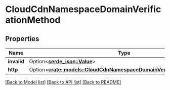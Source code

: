# CloudCdnNamespaceDomainVerificationMethod

## Properties

Name | Type | Description | Notes
------------ | ------------- | ------------- | -------------
**invalid** | Option<[**serde_json::Value**](.md)> |  | [optional]
**http** | Option<[**crate::models::CloudCdnNamespaceDomainVerificationMethodHttp**](CloudCdnNamespaceDomainVerificationMethodHttp.md)> |  | [optional]

[[Back to Model list]](../README.md#documentation-for-models) [[Back to API list]](../README.md#documentation-for-api-endpoints) [[Back to README]](../README.md)


